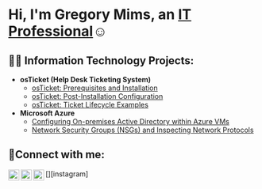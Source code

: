 <h1>Hi, I'm Gregory Mims, an <a href="https://linkedin.com/in/Josh">IT Professional</a>☺</h1>

<h2>👨‍💻 Information Technology Projects:</h2>

- <b>osTicket (Help Desk Ticketing System)</b>
  - [osTicket: Prerequisites and Installation](https://github.com/gregmims/osticket-prereqs)
  - [osTicket: Post-Installation Configuration](https://github.com/gregmims/post-install-config)
  - [osTicket: Ticket Lifecycle Examples](https://github.com/gregmims/ticket-lifecycle)
- <b>Microsoft Azure</b>
  - [Configuring On-premises Active Directory within Azure VMs](https://github.com/gregmims/configure-ad)
  - [Network Security Groups (NSGs) and Inspecting Network Protocols](https://github.com/gregmims/azure-network-protocols)

<h2>🤳Connect with me:</h2>

[<img align="left" alt="Josh | Twitter" width="22px" src="https://cdn.jsdelivr.net/npm/simple-icons@v3/icons/twitter.svg" />][twitter]
[<img align="left" alt="Josh | LinkedIn" width="22px" src="https://cdn.jsdelivr.net/npm/simple-icons@v3/icons/linkedin.svg" />][linkedin]
[<img align="left" alt="Josh | Instagram" width="22px" src="https://cdn.jsdelivr.net/npm/simple-icons@v3/icons/instagram.svg" />][instagram]

[twitter]: https://twitter.com/Josh
[linkedin]: https://linkedin.com/in/Josh
